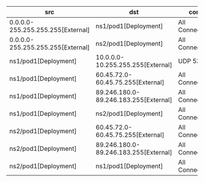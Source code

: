 | src | dst | conn |
|-----|-----|------|
| 0.0.0.0-255.255.255.255[External] | ns1/pod1[Deployment] | All Connections |
| 0.0.0.0-255.255.255.255[External] | ns2/pod1[Deployment] | All Connections |
| ns1/pod1[Deployment] | 10.0.0.0-10.255.255.255[External] | UDP 53 |
| ns1/pod1[Deployment] | 60.45.72.0-60.45.75.255[External] | All Connections |
| ns1/pod1[Deployment] | 89.246.180.0-89.246.183.255[External] | All Connections |
| ns1/pod1[Deployment] | ns2/pod1[Deployment] | All Connections |
| ns2/pod1[Deployment] | 60.45.72.0-60.45.75.255[External] | All Connections |
| ns2/pod1[Deployment] | 89.246.180.0-89.246.183.255[External] | All Connections |
| ns2/pod1[Deployment] | ns1/pod1[Deployment] | All Connections |
